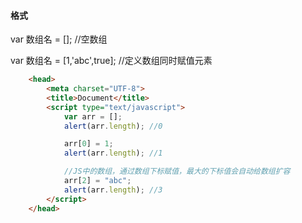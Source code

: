 #### 格式

var 数组名 = [];   //空数组

var 数组名 = [1,'abc',true]; //定义数组同时赋值元素

```html
    <head>
        <meta charset="UTF-8">
        <title>Document</title>
        <script type="text/javascript">
            var arr = [];
            alert(arr.length); //0

            arr[0] = 1;
            alert(arr.length); //1

            //JS中的数组，通过数组下标赋值，最大的下标值会自动给数组扩容
            arr[2] = "abc";
            alert(arr.length); //3
        </script>
    </head>
```

